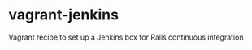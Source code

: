 vagrant-jenkins
===============

Vagrant recipe to set up a Jenkins box for Rails continuous integration
